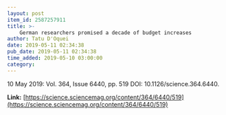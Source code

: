 ```yaml
---
layout: post
item_id: 2587257911
title: >-
    German researchers promised a decade of budget increases
author: Tatu D'Oquei
date: 2019-05-11 02:34:38
pub_date: 2019-05-11 02:34:38
time_added: 2019-05-10 03:00:00
category: 
---
```


10 May 2019: Vol. 364, Issue 6440, pp. 519 DOI: 10.1126/science.364.6440.

**Link:** [https://science.sciencemag.org/content/364/6440/519](https://science.sciencemag.org/content/364/6440/519)

